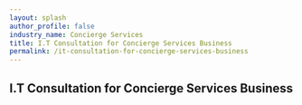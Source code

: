 ```yaml
---
layout: splash 
author_profile: false 
industry_name: Concierge Services
title: I.T Consultation for Concierge Services Business
permalink: /it-consultation-for-concierge-services-business
---
```


## I.T Consultation for Concierge Services Business
